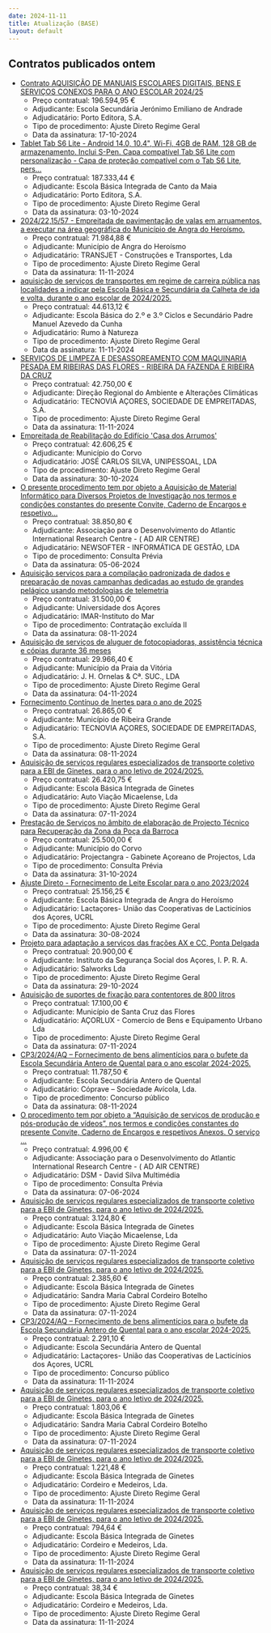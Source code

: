```yaml
---
date: 2024-11-11
title: Atualização (BASE)
layout: default
---
```

## Contratos publicados ontem

* [Contrato AQUISIÇÃO DE MANUAIS ESCOLARES DIGITAIS, BENS E SERVIÇOS CONEXOS PARA O ANO ESCOLAR 2024/25](https://www.base.gov.pt/Base4/pt/detalhe/?type=contratos&id=11017021)
  * Preço contratual: 196.594,95 €
  * Adjudicante: Escola Secundária Jerónimo Emiliano de Andrade
  * Adjudicatário: Porto Editora, S.A.
  * Tipo de procedimento: Ajuste Direto Regime Geral
  * Data da assinatura: 17-10-2024
* [Tablet Tab S6 Lite - Android 14.0, 10.4", Wi-Fi, 4GB de RAM, 128 GB de armazenamento. Inclui S-Pen.
Capa compatível Tab S6 Lite com personalização - Capa de proteção compatível com o Tab S6 Lite, pers...](https://www.base.gov.pt/Base4/pt/detalhe/?type=contratos&id=11016950)
  * Preço contratual: 187.333,44 €
  * Adjudicante: Escola Básica Integrada de Canto da Maia
  * Adjudicatário: Porto Editora, S.A.
  * Tipo de procedimento: Ajuste Direto Regime Geral
  * Data da assinatura: 03-10-2024
* [2024/22,15/57 - Empreitada de pavimentação de valas em arruamentos, a executar na área geográfica do Município de Angra do Heroísmo.](https://www.base.gov.pt/Base4/pt/detalhe/?type=contratos&id=11017643)
  * Preço contratual: 71.984,88 €
  * Adjudicante: Município de Angra do Heroísmo
  * Adjudicatário: TRANSJET - Construções e Transportes, Lda
  * Tipo de procedimento: Ajuste Direto Regime Geral
  * Data da assinatura: 11-11-2024
* [aquisição de serviços de transportes em regime de carreira pública nas localidades a indicar pela Escola Básica e Secundária da Calheta de ida e volta, durante o ano escolar de 2024/2025.](https://www.base.gov.pt/Base4/pt/detalhe/?type=contratos&id=11017355)
  * Preço contratual: 44.613,12 €
  * Adjudicante: Escola Básica do 2.º e 3.º Ciclos e Secundário Padre Manuel Azevedo da Cunha
  * Adjudicatário: Rumo à Natureza
  * Tipo de procedimento: Ajuste Direto Regime Geral
  * Data da assinatura: 11-11-2024
* [SERVIÇOS DE LIMPEZA E DESASSOREAMENTO COM MAQUINARIA PESADA EM RIBEIRAS DAS FLORES - RIBEIRA DA FAZENDA E RIBEIRA DA CRUZ](https://www.base.gov.pt/Base4/pt/detalhe/?type=contratos&id=11016472)
  * Preço contratual: 42.750,00 €
  * Adjudicante: Direção Regional do Ambiente e Alterações Climáticas
  * Adjudicatário: TECNOVIA AÇORES, SOCIEDADE DE EMPREITADAS, S.A.
  * Tipo de procedimento: Ajuste Direto Regime Geral
  * Data da assinatura: 11-11-2024
* [Empreitada de Reabilitação do Edifício 'Casa dos Arrumos'](https://www.base.gov.pt/Base4/pt/detalhe/?type=contratos&id=11016843)
  * Preço contratual: 42.606,25 €
  * Adjudicante: Município do Corvo
  * Adjudicatário: JOSÉ CARLOS SILVA, UNIPESSOAL, LDA
  * Tipo de procedimento: Ajuste Direto Regime Geral
  * Data da assinatura: 30-10-2024
* [O presente procedimento tem por objeto a Aquisição de Material Informático para Diversos Projetos de Investigação nos termos e condições constantes do presente Convite, Caderno de Encargos e respetivo...](https://www.base.gov.pt/Base4/pt/detalhe/?type=contratos&id=11016858)
  * Preço contratual: 38.850,80 €
  * Adjudicante: Associação para o Desenvolvimento do Atlantic International Research Centre - ( AD AIR CENTRE)
  * Adjudicatário: NEWSOFTER - INFORMÁTICA DE GESTÃO, LDA
  * Tipo de procedimento: Consulta Prévia
  * Data da assinatura: 05-06-2024
* [Aquisição serviços para a compilação padronizada de dados e preparação de novas campanhas dedicadas ao estudo de grandes pelágico usando metodologias de telemetria](https://www.base.gov.pt/Base4/pt/detalhe/?type=contratos&id=11018178)
  * Preço contratual: 31.500,00 €
  * Adjudicante: Universidade dos Açores
  * Adjudicatário: IMAR-Instituto do Mar
  * Tipo de procedimento: Contratação excluída II
  * Data da assinatura: 08-11-2024
* [Aquisição de serviços de aluguer de fotocopiadoras, assistência técnica e cópias durante 36 meses](https://www.base.gov.pt/Base4/pt/detalhe/?type=contratos&id=11016329)
  * Preço contratual: 29.966,40 €
  * Adjudicante: Município da Praia da Vitória
  * Adjudicatário: J. H. Ornelas & Cª. SUC., LDA
  * Tipo de procedimento: Ajuste Direto Regime Geral
  * Data da assinatura: 04-11-2024
* [Fornecimento Contínuo de Inertes para o ano de 2025](https://www.base.gov.pt/Base4/pt/detalhe/?type=contratos&id=11017370)
  * Preço contratual: 26.865,00 €
  * Adjudicante: Município de Ribeira Grande
  * Adjudicatário: TECNOVIA AÇORES, SOCIEDADE DE EMPREITADAS, S.A.
  * Tipo de procedimento: Ajuste Direto Regime Geral
  * Data da assinatura: 08-11-2024
* [Aquisição de serviços regulares especializados de transporte coletivo para a EBI de Ginetes, para o ano letivo de 2024/2025.](https://www.base.gov.pt/Base4/pt/detalhe/?type=contratos&id=11016926)
  * Preço contratual: 26.420,75 €
  * Adjudicante: Escola Básica Integrada de Ginetes
  * Adjudicatário: Auto Viação Micaelense, Lda
  * Tipo de procedimento: Ajuste Direto Regime Geral
  * Data da assinatura: 07-11-2024
* [Prestação de Serviços no âmbito de elaboração de Projecto Técnico para Recuperação da Zona da Poça da Barroca](https://www.base.gov.pt/Base4/pt/detalhe/?type=contratos&id=11016933)
  * Preço contratual: 25.500,00 €
  * Adjudicante: Município do Corvo
  * Adjudicatário: Projectangra - Gabinete Açoreano de Projectos, Lda
  * Tipo de procedimento: Consulta Prévia
  * Data da assinatura: 31-10-2024
* [Ajuste Direto - Fornecimento de Leite Escolar para o ano 2023/2024](https://www.base.gov.pt/Base4/pt/detalhe/?type=contratos&id=11017058)
  * Preço contratual: 25.156,25 €
  * Adjudicante: Escola Básica Integrada de Angra do Heroísmo
  * Adjudicatário: Lactaçores- União das Cooperativas de Lacticínios dos Açores, UCRL  
  * Tipo de procedimento: Ajuste Direto Regime Geral
  * Data da assinatura: 30-08-2024
* [Projeto para adaptação a serviços das frações AX e CC, Ponta Delgada](https://www.base.gov.pt/Base4/pt/detalhe/?type=contratos&id=11017322)
  * Preço contratual: 20.900,00 €
  * Adjudicante: Instituto da Segurança Social dos Açores, I. P. R. A.
  * Adjudicatário: Salworks Lda
  * Tipo de procedimento: Ajuste Direto Regime Geral
  * Data da assinatura: 29-10-2024
* [Aquisição de suportes de fixação para contentores de 800 litros](https://www.base.gov.pt/Base4/pt/detalhe/?type=contratos&id=11017786)
  * Preço contratual: 17.100,00 €
  * Adjudicante: Município de Santa Cruz das Flores
  * Adjudicatário: AÇORLUX - Comercio de Bens e Equipamento Urbano Lda
  * Tipo de procedimento: Ajuste Direto Regime Geral
  * Data da assinatura: 07-11-2024
* [CP3/2024/AQ – Fornecimento de bens alimentícios para o bufete da Escola Secundária Antero de Quental para o ano escolar 2024-2025.](https://www.base.gov.pt/Base4/pt/detalhe/?type=contratos&id=11016356)
  * Preço contratual: 11.787,50 €
  * Adjudicante: Escola Secundária Antero de Quental
  * Adjudicatário: Cóprave – Sociedade Avícola, Lda.
  * Tipo de procedimento: Concurso público
  * Data da assinatura: 08-11-2024
* [O procedimento tem por objeto a “Aquisição de serviços de produção e pós-produção de vídeos”, nos termos e condições constantes do presente Convite, Caderno de Encargos e respetivos Anexos.
O serviço ...](https://www.base.gov.pt/Base4/pt/detalhe/?type=contratos&id=11017088)
  * Preço contratual: 4.996,00 €
  * Adjudicante: Associação para o Desenvolvimento do Atlantic International Research Centre - ( AD AIR CENTRE)
  * Adjudicatário: DSM - David Silva Multimédia
  * Tipo de procedimento: Consulta Prévia
  * Data da assinatura: 07-06-2024
* [Aquisição de serviços regulares especializados de transporte coletivo para a EBI de Ginetes, para o ano letivo de 2024/2025.](https://www.base.gov.pt/Base4/pt/detalhe/?type=contratos&id=11017018)
  * Preço contratual: 3.124,80 €
  * Adjudicante: Escola Básica Integrada de Ginetes
  * Adjudicatário: Auto Viação Micaelense, Lda
  * Tipo de procedimento: Ajuste Direto Regime Geral
  * Data da assinatura: 07-11-2024
* [Aquisição de serviços regulares especializados de transporte coletivo para a EBI de Ginetes, para o ano letivo de 2024/2025.](https://www.base.gov.pt/Base4/pt/detalhe/?type=contratos&id=11016993)
  * Preço contratual: 2.385,60 €
  * Adjudicante: Escola Básica Integrada de Ginetes
  * Adjudicatário: Sandra Maria Cabral Cordeiro Botelho
  * Tipo de procedimento: Ajuste Direto Regime Geral
  * Data da assinatura: 07-11-2024
* [CP3/2024/AQ – Fornecimento de bens alimentícios para o bufete da Escola Secundária Antero de Quental para o ano escolar 2024-2025.](https://www.base.gov.pt/Base4/pt/detalhe/?type=contratos&id=11017717)
  * Preço contratual: 2.291,10 €
  * Adjudicante: Escola Secundária Antero de Quental
  * Adjudicatário: Lactaçores- União das Cooperativas de Lacticínios dos Açores, UCRL  
  * Tipo de procedimento: Concurso público
  * Data da assinatura: 11-11-2024
* [Aquisição de serviços regulares especializados de transporte coletivo para a EBI de Ginetes, para o ano letivo de 2024/2025.](https://www.base.gov.pt/Base4/pt/detalhe/?type=contratos&id=11017011)
  * Preço contratual: 1.803,06 €
  * Adjudicante: Escola Básica Integrada de Ginetes
  * Adjudicatário: Sandra Maria Cabral Cordeiro Botelho
  * Tipo de procedimento: Ajuste Direto Regime Geral
  * Data da assinatura: 07-11-2024
* [Aquisição de serviços regulares especializados de transporte coletivo para a EBI de Ginetes, para o ano letivo de 2024/2025.](https://www.base.gov.pt/Base4/pt/detalhe/?type=contratos&id=11016941)
  * Preço contratual: 1.221,48 €
  * Adjudicante: Escola Básica Integrada de Ginetes
  * Adjudicatário: Cordeiro e Medeiros, Lda.
  * Tipo de procedimento: Ajuste Direto Regime Geral
  * Data da assinatura: 11-11-2024
* [Aquisição de serviços regulares especializados de transporte coletivo para a EBI de Ginetes, para o ano letivo de 2024/2025.](https://www.base.gov.pt/Base4/pt/detalhe/?type=contratos&id=11016947)
  * Preço contratual: 794,64 €
  * Adjudicante: Escola Básica Integrada de Ginetes
  * Adjudicatário: Cordeiro e Medeiros, Lda.
  * Tipo de procedimento: Ajuste Direto Regime Geral
  * Data da assinatura: 11-11-2024
* [Aquisição de serviços regulares especializados de transporte coletivo para a EBI de Ginetes, para o ano letivo de 2024/2025.](https://www.base.gov.pt/Base4/pt/detalhe/?type=contratos&id=11017014)
  * Preço contratual: 38,34 €
  * Adjudicante: Escola Básica Integrada de Ginetes
  * Adjudicatário: Cordeiro e Medeiros, Lda.
  * Tipo de procedimento: Ajuste Direto Regime Geral
  * Data da assinatura: 11-11-2024
